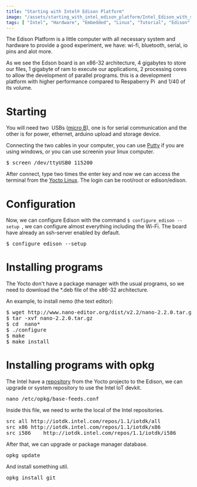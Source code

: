 ```yaml
---
title: "Starting with Intel® Edison Platform"
image: "/assets/starting_with_intel_edison_platform/Intel_Edison_with_stamp_nr.jpg"
tags: [ "Intel", "Hardware", "Embedded", "Linux", "Tutorial", "Edison" ]
---
```


The Edison Platform is a little computer with all necessary system and hardware to provide a good experiment, we have: wi-fi, bluetooth, serial, io pins and alot more.


As we see the Edson board is an x86-32 architecture, 4 gigabytes to store our files, 1 gigabyte of ram to execute our applications, 2 processing cores to allow the development of parallel programs. this is a development platform with higher performance compared to Respaberry Pi  and 1/40 of its volume.

# Starting

You will need two  USBs ([micro B](http://www.usbfirewire.com/usb_cables_a_to_micro-b_non-angled_67.html)), one is for serial communication and the other is for power, ethernet, arduino upload and storage device.

Connecting the two cables in your computer, you can use [Putty](http://portableapps.com/apps/internet/putty_portable) if you are using windows, or you can use screenin your linux computer.

<pre>$ screen /dev/ttyUSB0 115200</pre>

After connect, type two times the enter key and now we can access the terminal from the [Yocto Linux](https://www.yoctoproject.org/). The login can be root/root or edison/edison.

# Configuration

Now, we can configure Edison with the command `$ configure_edison --setup `, we can configure almost everything including the Wi-Fi. The board have already an ssh-server enabled by default.

<pre>$ configure_edison --setup</pre>

# Installing programs

The Yocto don't have a package manager with the usual programs, so we need to download the *.deb file of the x86-32 architecture.

An example, to install nemo (the text editor):

<pre>$ wget http://www.nano-editor.org/dist/v2.2/nano-2.2.0.tar.gz
$ tar -xvf nano-2.2.0.tar.gz
$ cd  nano*
$ ./configure
$ make
$ make install</pre>

# Installing programs with opkg

The Intel have a [repository](https://software.intel.com/en-us/iot) from the Yocto projecto to the Edison, we can upgrade or system repository to use the Intel IoT devkit.

<pre>nano /etc/opkg/base-feeds.conf</pre>

Inside this file, we need to write the local of the Intel repositories.

<pre>src all http://iotdk.intel.com/repos/1.1/iotdk/all
src x86 http://iotdk.intel.com/repos/1.1/iotdk/x86
src i586    http://iotdk.intel.com/repos/1.1/iotdk/i586</pre>

After that, we can upgrade or package manager database.

<pre>opkg update</pre>

And install something util.

<pre>opkg install git</pre>